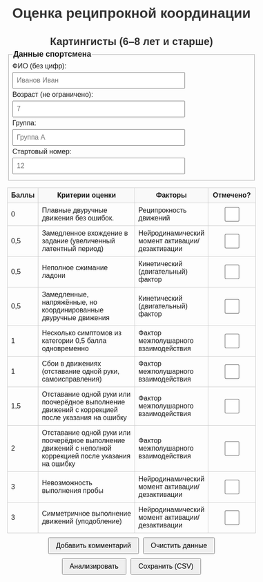 <!DOCTYPE html>
<html lang="ru">
<head>
  <meta charset="UTF-8">
  <!-- Адаптация для мобильных устройств -->
  <meta name="viewport" content="width=device-width, initial-scale=1.0">
  <title>Оценка реципрокной координации у картингистов</title>
  <style>
    body {
      font-family: Arial, sans-serif;
      margin: 10px;
      font-size: 16px;
      /* Убираем overflow: hidden, чтобы прокрутка оставалась */
    }
    h1, h2 {
      text-align: center;
      color: #333;
      margin-bottom: 5px;
    }
    fieldset {
      margin-bottom: 10px;
      border: 2px solid #ccc;
      padding: 8px;
    }
    legend {
      font-weight: bold;
      font-size: 18px;
    }
    label {
      display: inline-block;
      width: 100%;
      max-width: 400px;
      margin-bottom: 5px;
    }
    input[type="text"], input[type="number"], textarea {
      width: 100%;
      max-width: 400px;
      padding: 8px;
      font-size: 16px;
      margin-bottom: 5px;
      box-sizing: border-box;
    }
    /* Таблица критериев оценки */
    table {
      width: 100%;
      border-collapse: collapse;
      margin-bottom: 10px;
      font-size: 16px;
    }
    table th, table td {
      border: 1px solid #ccc;
      padding: 8px;
      vertical-align: middle;
    }
    table th {
      background-color: #f9f9f9;
      text-align: center;
    }
    /* Увеличенные чекбоксы */
    input[type="checkbox"] {
      width: 28px;
      height: 28px;
      transform: scale(1.2);
      cursor: pointer;
    }
    tr:hover {
      background-color: #f2f2f2;
    }
    .result {
      margin-top: 10px;
      padding: 8px;
      font-weight: bold;
      border: 2px solid #aaa;
      border-radius: 5px;
      font-size: 16px;
    }
    .hidden {
      display: none;
    }
    .green {
      background-color: #c9ffc9;
    }
    .yellow {
      background-color: #fffcc9;
    }
    .red {
      background-color: #ffc9c9;
    }
    .buttons {
      display: flex;
      gap: 10px;
      justify-content: center;
      flex-wrap: wrap;
      margin-top: 10px;
    }
    button {
      font-size: 16px;
      padding: 8px 16px;
      cursor: pointer;
    }
    /* Сохраняем scrolling, чтобы кнопки всегда были видны */
  </style>
</head>
<body>

<h1>Оценка реципрокной координации</h1>
<h2>Картингисты (6–8 лет и старше)</h2>

<!-- Данные спортсмена -->
<fieldset>
  <legend>Данные спортсмена</legend>
  <label for="fio">ФИО (без цифр):</label>
  <input type="text" id="fio" placeholder="Иванов Иван" required>
  <label for="age">Возраст (не ограничено):</label>
  <input type="number" id="age" placeholder="7" required>
  <label for="group">Группа:</label>
  <input type="text" id="group" placeholder="Группа A" required>
  <label for="startNumber">Стартовый номер:</label>
  <input type="number" id="startNumber" placeholder="12" required>
</fieldset>

<!-- Таблица критериев оценки -->
<table id="criteriaTable">
  <thead>
    <tr>
      <th style="width: 10%;">Баллы</th>
      <th style="width: 50%;">Критерии оценки</th>
      <th style="width: 20%;">Факторы</th>
      <th style="width: 20%;">Отмечено?</th>
    </tr>
  </thead>
  <tbody>
    <!-- Блок 1: 0 баллов -->
    <tr data-block="1" data-score="0">
      <td>0</td>
      <td>Плавные двуручные движения без ошибок.</td>
      <td>Реципрокность движений</td>
      <td style="text-align: center;"><input type="checkbox" class="criteria-checkbox"></td>
    </tr>
    <!-- Блок 2: 0,5 балла -->
    <tr data-block="2" data-score="0.5">
      <td>0,5</td>
      <td>Замедленное вхождение в задание (увеличенный латентный период)</td>
      <td>Нейродинамический момент активации/дезактивации</td>
      <td style="text-align: center;"><input type="checkbox" class="criteria-checkbox"></td>
    </tr>
    <tr data-block="2" data-score="0.5">
      <td>0,5</td>
      <td>Неполное сжимание ладони</td>
      <td>Кинетический (двигательный) фактор</td>
      <td style="text-align: center;"><input type="checkbox" class="criteria-checkbox"></td>
    </tr>
    <tr data-block="2" data-score="0.5">
      <td>0,5</td>
      <td>Замедленные, напряжённые, но координированные двуручные движения</td>
      <td>Кинетический (двигательный) фактор</td>
      <td style="text-align: center;"><input type="checkbox" class="criteria-checkbox"></td>
    </tr>
    <!-- Блок 3: 1 балл -->
    <tr data-block="3" data-score="1">
      <td>1</td>
      <td>Несколько симптомов из категории 0,5 балла одновременно</td>
      <td>Фактор межполушарного взаимодействия</td>
      <td style="text-align: center;"><input type="checkbox" class="criteria-checkbox"></td>
    </tr>
    <tr data-block="3" data-score="1">
      <td>1</td>
      <td>Сбои в движениях (отставание одной руки, самоисправления)</td>
      <td>Фактор межполушарного взаимодействия</td>
      <td style="text-align: center;"><input type="checkbox" class="criteria-checkbox"></td>
    </tr>
    <!-- Блок 4: 1,5 балла -->
    <tr data-block="4" data-score="1.5">
      <td>1,5</td>
      <td>Отставание одной руки или поочерёдное выполнение движений с коррекцией после указания на ошибку</td>
      <td>Фактор межполушарного взаимодействия</td>
      <td style="text-align: center;"><input type="checkbox" class="criteria-checkbox"></td>
    </tr>
    <!-- Блок 5: 2 балла -->
    <tr data-block="5" data-score="2">
      <td>2</td>
      <td>Отставание одной руки или поочерёдное выполнение движений с неполной коррекцией после указания на ошибку</td>
      <td>Фактор межполушарного взаимодействия</td>
      <td style="text-align: center;"><input type="checkbox" class="criteria-checkbox"></td>
    </tr>
    <!-- Блок 6: 3 балла -->
    <tr data-block="6" data-score="3">
      <td>3</td>
      <td>Невозможность выполнения пробы</td>
      <td>Нейродинамический момент активации/дезактивации</td>
      <td style="text-align: center;"><input type="checkbox" class="criteria-checkbox"></td>
    </tr>
    <tr data-block="6" data-score="3">
      <td>3</td>
      <td>Симметричное выполнение движений (уподобление)</td>
      <td>Нейродинамический момент активации/дезактивации</td>
      <td style="text-align: center;"><input type="checkbox" class="criteria-checkbox"></td>
    </tr>
  </tbody>
</table>

<!-- Кнопки для комментариев и очистки -->
<div class="buttons">
  <button id="toggleCommentBtn">Добавить комментарий</button>
  <button id="clearBtn">Очистить данные</button>
</div>
<fieldset id="commentSection" class="hidden">
  <legend>Комментарии психолога</legend>
  <textarea id="comments" placeholder="Введите свои наблюдения..."></textarea>
</fieldset>

<!-- Кнопки анализа и экспорта -->
<div class="buttons">
  <button id="analyzeBtn">Анализировать</button>
  <button id="saveBtn">Сохранить (CSV)</button>
</div>

<!-- Блок для вывода результата анализа -->
<div id="analysisResult" class="result hidden"></div>

<script>
  // При клике по строке (если не нажали на чекбокс) переключаем его состояние
  document.querySelectorAll('#criteriaTable tbody tr').forEach(row => {
    row.addEventListener('click', function(e) {
      if (e.target.tagName.toLowerCase() !== 'input') {
        const cb = this.querySelector('input[type="checkbox"]');
        cb.checked = !cb.checked;
      }
    });
  });
  
  // Показ/скрытие блока комментариев
  document.getElementById('toggleCommentBtn').addEventListener('click', function() {
    document.getElementById('commentSection').classList.toggle('hidden');
  });
  
  // Функция очистки всех данных
  function clearAll() {
    document.getElementById('fio').value = "";
    document.getElementById('age').value = "";
    document.getElementById('group').value = "";
    document.getElementById('startNumber').value = "";
    document.getElementById('comments').value = "";
    document.querySelectorAll('.criteria-checkbox').forEach(cb => {
      cb.checked = false;
    });
    document.getElementById('analysisResult').innerHTML = "";
  }
  
  document.getElementById('clearBtn').addEventListener('click', clearAll);
  
  // Валидация ФИО (без цифр)
  function validateInputs() {
    const fio = document.getElementById('fio').value;
    if (/\d/.test(fio)) {
      alert('В поле "ФИО" не допускаются цифры!');
      document.getElementById('fio').focus();
      return false;
    }
    return true;
  }
  
  // Функция вычисления анализа с подробным описанием для каждой строки с галочкой.
  // Если галочка стоит в строке, добавляем: "Блок [балл] (Фактор: [фактор]): [объяснение]"
  function getAnalysis() {
    const explanations = {
      "1": "Движения выполняются плавно и без ошибок.",
      "2": "Начальные признаки нарушения: замедленное вхождение, неполное сжимание или замедленные, напряжённые движения.",
      "3": "Легкие нарушения: наблюдаются несколько небольших сбоев, например, отставание одной руки и самоисправления.",
      "4": "Умеренные нарушения: фиксируется отставание одной руки с корректировкой после указания.",
      "5": "Выраженные нарушения: движения выполняются с неполной коррекцией после указания.",
      "6": "Критические нарушения: проба выполняется с невозможностью корректного выполнения или с симметричным выполнением (уподобление)."
    };
    
    let finalScore = 0;
    let analysisParts = [];
    
    document.querySelectorAll('#criteriaTable tbody tr').forEach(row => {
      const cb = row.querySelector('.criteria-checkbox');
      if (cb.checked) {
        const block = row.getAttribute('data-block');
        const score = parseFloat(row.getAttribute('data-score'));
        const factor = row.cells[2].innerText.trim();
        // Добавляем описание для строки с галочкой
        analysisParts.push("Блок " + score + " (Фактор: " + factor + "): " + explanations[block]);
        if (score > finalScore) {
          finalScore = score;
        }
      }
    });
    
    if (analysisParts.length === 0) {
      analysisParts.push("Блок 0 (Фактор: Реципрокность движений): Движения выполняются плавно и без ошибок.");
      finalScore = 0;
    }
    
    return { analysisText: analysisParts.join("\n"), finalScore };
  }
  
  // Функция анализа и отображения результата на странице
  function analyze() {
    if (!validateInputs()) return;
    
    const { analysisText, finalScore } = getAnalysis();
    const resultDiv = document.getElementById('analysisResult');
    resultDiv.classList.remove('hidden', 'green', 'yellow', 'red');
    
    // Цветовая подсветка:
    if (finalScore === 0) {
      resultDiv.classList.add('green');
    } else if (finalScore === 0.5 || finalScore === 1) {
      resultDiv.classList.add('yellow');
    } else {
      resultDiv.classList.add('red');
    }
    
    const fio = document.getElementById('fio').value.trim();
    const age = document.getElementById('age').value.trim();
    const group = document.getElementById('group').value.trim();
    const startNumber = document.getElementById('startNumber').value.trim();
    const comments = document.getElementById('comments').value.trim();
    
    const integratedAnalysis = analysisText + "\nИтоговый балл: " + finalScore + " балл(ов)";
    
    resultDiv.innerHTML = `
      <p><strong>ФИО:</strong> ${fio}</p>
      <p><strong>Возраст:</strong> ${age}</p>
      <p><strong>Группа:</strong> ${group}</p>
      <p><strong>Стартовый номер:</strong> ${startNumber}</p>
      <p><strong>Анализ:</strong><br>${integratedAnalysis.replace(/\n/g, '<br>')}</p>
      <p><strong>Комментарии психолога:</strong> ${comments ? comments : 'Нет комментариев'}</p>
    `;
  }
  
  // Экспорт данных в CSV (с BOM для корректной кодировки в Excel)
  function saveToCSV() {
    if (!validateInputs()) return;
    
    const fio = document.getElementById('fio').value.trim();
    const age = document.getElementById('age').value.trim();
    const group = document.getElementById('group').value.trim();
    const startNumber = document.getElementById('startNumber').value.trim();
    const comments = document.getElementById('comments').value.trim();
    
    const { analysisText, finalScore } = getAnalysis();
    const integratedAnalysis = analysisText + " Итоговый балл: " + finalScore + " балл(ов)";
    
    let markedItems = [];
    document.querySelectorAll('.criteria-checkbox').forEach(cb => {
      if (cb.checked) {
        const row = cb.closest('tr');
        const score = row.cells[0].innerText.trim();
        const criterion = row.cells[1].innerText.trim();
        const factor = row.cells[2].innerText.trim();
        markedItems.push(score + " балл(ов): " + criterion + " (" + factor + ")");
      }
    });
    
    let csvContent = 'ФИО;Возраст;Группа;Стартовый номер;Отмеченные критерии;Комментарии;Анализ;Итоговый балл\n';
    const rowData = [
      fio,
      age,
      group,
      startNumber,
      markedItems.join(' | '),
      comments.replace(/\r?\n|\r/g, ' '),
      integratedAnalysis.replace(/\r?\n|\r/g, ' '),
      finalScore
    ].map(item => `"${item}"`).join(';');
    
    csvContent += rowData + '\n';
    
    const blob = new Blob(["\ufeff" + csvContent], { type: 'text/csv;charset=utf-8;' });
    const safeFio = fio.replace(/\s+/g, '_');
    const safeGroup = group.replace(/\s+/g, '_');
    const fileName = `реципрокной_координации_${safeFio}(${age},_${safeGroup},_${startNumber}).csv`;
    
    const url = URL.createObjectURL(blob);
    const link = document.createElement('a');
    link.setAttribute('href', url);
    link.setAttribute('download', fileName);
    document.body.appendChild(link);
    link.click();
    document.body.removeChild(link);
  }
  
  document.getElementById('analyzeBtn').addEventListener('click', analyze);
  document.getElementById('saveBtn').addEventListener('click', saveToCSV);
</script>

</body>
</html>
